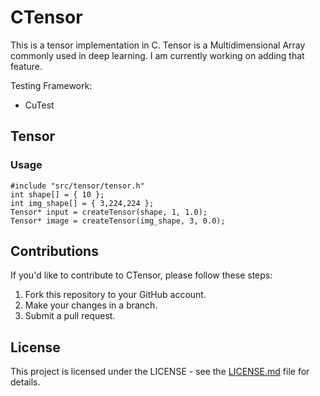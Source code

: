 # CTensor
This is a tensor implementation in C.
Tensor is a Multidimensional Array commonly used in deep learning.
I am currently working on adding that feature.


Testing Framework:
* CuTest


## Tensor
### Usage
```
#include "src/tensor/tensor.h"
int shape[] = { 10 };
int img_shape[] = { 3,224,224 };
Tensor* input = createTensor(shape, 1, 1.0);
Tensor* image = createTensor(img_shape, 3, 0.0);
```

## Contributions
If you'd like to contribute to CTensor, please follow these steps:

1. Fork this repository to your GitHub account.
2. Make your changes in a branch.
3. Submit a pull request.

## License
This project is licensed under the LICENSE  - see the [LICENSE.md](https://github.com/YMCAlan/CTensor/blob/master/LICENSE.txt) file for details.
